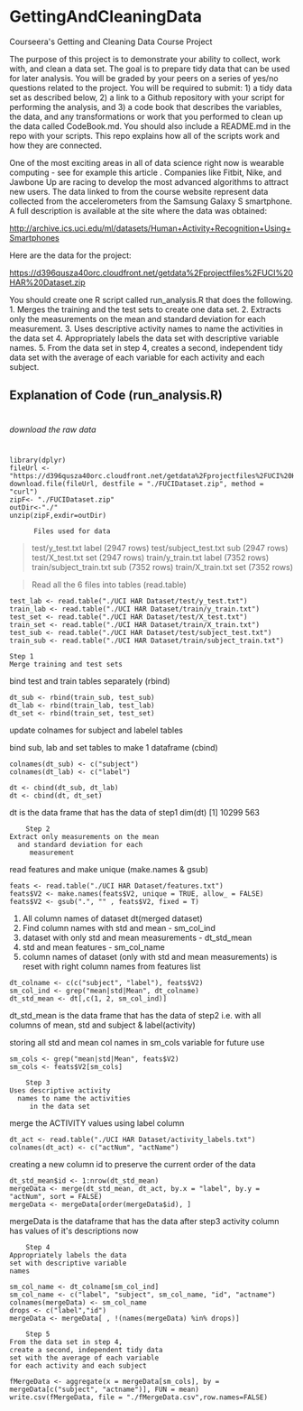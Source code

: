 # GettingAndCleaningData
Courseera's Getting and Cleaning Data Course Project

The purpose of this project is to demonstrate your ability to collect, work with, and clean a data set. The goal is to prepare tidy data that can be used for later analysis. You will be graded by your peers on a series of yes/no questions related to the project. You will be required to submit: 1) a tidy data set as described below, 2) a link to a Github repository with your script for performing the analysis, and 3) a code book that describes the variables, the data, and any transformations or work that you performed to clean up the data called CodeBook.md. You should also include a README.md in the repo with your scripts. This repo explains how all of the scripts work and how they are connected.

One of the most exciting areas in all of data science right now is wearable computing - see for example this article . Companies like Fitbit, Nike, and Jawbone Up are racing to develop the most advanced algorithms to attract new users. The data linked to from the course website represent data collected from the accelerometers from the Samsung Galaxy S smartphone. A full description is available at the site where the data was obtained:

http://archive.ics.uci.edu/ml/datasets/Human+Activity+Recognition+Using+Smartphones

Here are the data for the project:

https://d396qusza40orc.cloudfront.net/getdata%2Fprojectfiles%2FUCI%20HAR%20Dataset.zip

You should create one R script called run_analysis.R that does the following. 
    1. Merges the training and the test sets to create one data set.
    2. Extracts only the measurements on the mean and standard deviation for each measurement.
    3. Uses descriptive activity names to name the activities in the data set
    4. Appropriately labels the data set with descriptive variable names.
    5. From the data set in step 4, creates a second, independent tidy data set with the average of each variable for each activity and each subject.
    
  ##  Explanation of Code (run_analysis.R)
  
#
###### download the raw data
#
```
library(dplyr)
fileUrl <- "https://d396qusza40orc.cloudfront.net/getdata%2Fprojectfiles%2FUCI%20HAR%20Dataset.zip"
download.file(fileUrl, destfile = "./FUCIDataset.zip", method = "curl")
zipF<- "./FUCIDataset.zip"
outDir<-"./"
unzip(zipF,exdir=outDir)
```

          Files used for data

>   test/y_test.txt   		label	(2947 rows)
>   test/subject_test.txt  	sub	    (2947 rows)
>   test/X_test.txt		    set	    (2947 rows)
>   train/y_train.txt		label	(7352 rows)
>   train/subject_train.txt	sub	    (7352 rows)
>   train/X_train.txt		set	    (7352 rows)

> Read all the 6 files into tables (read.table)

```
test_lab <- read.table("./UCI HAR Dataset/test/y_test.txt")
train_lab <- read.table("./UCI HAR Dataset/train/y_train.txt")
test_set <- read.table("./UCI HAR Dataset/test/X_test.txt")
train_set <- read.table("./UCI HAR Dataset/train/X_train.txt")
test_sub <- read.table("./UCI HAR Dataset/test/subject_test.txt")
train_sub <- read.table("./UCI HAR Dataset/train/subject_train.txt")
```


	Step 1				
    Merge training and test sets               



 bind test and train tables separately (rbind)
```
dt_sub <- rbind(train_sub, test_sub)
dt_lab <- rbind(train_lab, test_lab)
dt_set <- rbind(train_set, test_set)
```

 update colnames for subject and labelel tables

 bind sub, lab and set tables 
 to make 1 dataframe (cbind)

```
colnames(dt_sub) <- c("subject")
colnames(dt_lab) <- c("label")

dt <- cbind(dt_sub, dt_lab)
dt <- cbind(dt, dt_set)
```

 dt is the data frame that has the data of step1
 dim(dt)
 [1] 10299   563


		Step 2				
    Extract only measurements on the mean 	
      and standard deviation for each 	
	     measurement	                
						


 read features and make unique (make.names & gsub)

```
feats <- read.table("./UCI HAR Dataset/features.txt")
feats$V2 <- make.names(feats$V2, unique = TRUE, allow_ = FALSE)
feats$V2 <- gsub(".", "" , feats$V2, fixed = T)
```

 1. All column names of dataset dt(merged dataset) 
 2. Find column names with std and mean - sm_col_ind
 3. dataset with only std and mean measurements - dt_std_mean
 4. std and mean features - sm_col_name
 5. column names of dataset (only with std and mean measurements)
    is reset with right column names from features list

```
dt_colname <- c(c("subject", "label"), feats$V2)
sm_col_ind <- grep("mean|std|Mean", dt_colname)
dt_std_mean <- dt[,c(1, 2, sm_col_ind)]
```

  dt_std_mean is the data frame that has the data of step2
  i.e. with all columns of mean, std and subject & label(activity)



 storing all std and mean col names 
 in sm_cols variable for future use

```
sm_cols <- grep("mean|std|Mean", feats$V2)
sm_cols <- feats$V2[sm_cols]
```

						
		Step 3			
    Uses descriptive activity 			
      names to name the activities 		
	     in the data set	                


 merge the ACTIVITY values using label column

```
dt_act <- read.table("./UCI HAR Dataset/activity_labels.txt")
colnames(dt_act) <- c("actNum", "actName")
```

 creating a new column id to preserve
 the current order of the data

```
dt_std_mean$id <- 1:nrow(dt_std_mean)
mergeData <- merge(dt_std_mean, dt_act, by.x = "label", by.y = "actNum", sort = FALSE)
mergeData <- mergeData[order(mergeData$id), ]
```

 mergeData is the dataframe that has the data after step3
 activity column has values of it's descriptions now

						
		Step 4				
    Appropriately labels the data		
    set with descriptive variable 		
	names		                	
						

```
sm_col_name <- dt_colname[sm_col_ind]
sm_col_name <- c("label", "subject", sm_col_name, "id", "actname")
colnames(mergeData) <- sm_col_name
drops <- c("label","id")
mergeData <- mergeData[ , !(names(mergeData) %in% drops)]
```


						
		Step 5				
    From the data set in step 4, 		
    create a second, independent tidy data	
    set with the average of each variable	
    for each activity and each subject		
						

```
fMergeData <- aggregate(x = mergeData[sm_cols], by = mergeData[c("subject", "actname")], FUN = mean)
write.csv(fMergeData, file = "./fMergeData.csv",row.names=FALSE)
```
  
